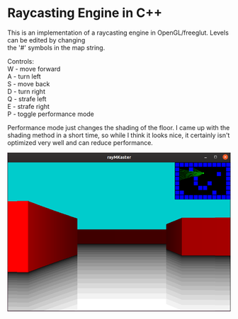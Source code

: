 # Raycasting Engine in C++

This is an implementation of a raycasting engine in OpenGL/freeglut. Levels can be edited by changing\
the '#' symbols in the map string.

Controls:\
W - move forward\
A - turn left\
S - move back \
D - turn right\
Q - strafe left\
E - strafe right\
P - toggle performance mode

Performance mode just changes the shading of the floor. I came up with the shading method in a short time, so while I think
it looks nice, it certainly isn't optimized very well and can reduce performance. 

![img](/raycaster.png)
